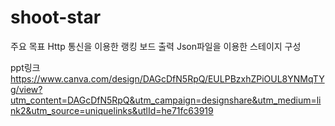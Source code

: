 # shoot-star
주요 목표
Http 통신을 이용한 랭킹 보드 출력
Json파일을 이용한 스테이지 구성

ppt링크
https://www.canva.com/design/DAGcDfN5RpQ/EULPBzxhZPiOUL8YNMqTYg/view?utm_content=DAGcDfN5RpQ&utm_campaign=designshare&utm_medium=link2&utm_source=uniquelinks&utlId=he71fc63919
